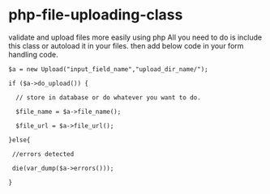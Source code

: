 # php-file-uploading-class
validate and upload files more easily using php
All you need to do is include this class or autoload it in your files.
then add below code in your form handling code.

```
$a = new Upload("input_field_name","upload_dir_name/");

if ($a->do_upload()) {
  
  // store in database or do whatever you want to do.
  
  $file_name = $a->file_name();
  
  $file_url = $a->file_url();

}else{
 
 //errors detected
 
 die(var_dump($a->errors()));

}
```
